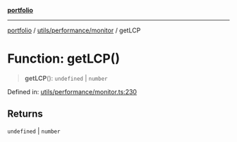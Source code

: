 [**portfolio**](../../../../README.md)

***

[portfolio](../../../../modules.md) / [utils/performance/monitor](../README.md) / getLCP

# Function: getLCP()

> **getLCP**(): `undefined` \| `number`

Defined in: [utils/performance/monitor.ts:230](https://github.com/tnorlund/Portfolio/blob/d31521d36cac5333a515db2c1e8f728982df4e77/portfolio/utils/performance/monitor.ts#L230)

## Returns

`undefined` \| `number`
